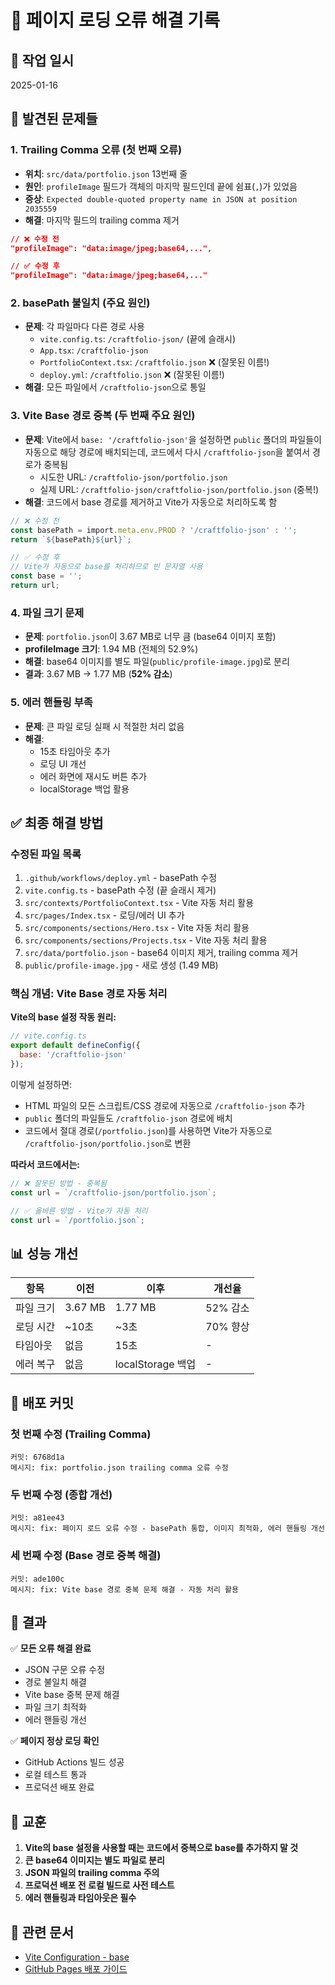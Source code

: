 # 🔧 페이지 로딩 오류 해결 기록

## 📅 작업 일시
2025-01-16

## 🐛 발견된 문제들

### 1. **Trailing Comma 오류** (첫 번째 오류)
- **위치**: `src/data/portfolio.json` 13번째 줄
- **원인**: `profileImage` 필드가 객체의 마지막 필드인데 끝에 쉼표(`,`)가 있었음
- **증상**: `Expected double-quoted property name in JSON at position 2035559`
- **해결**: 마지막 필드의 trailing comma 제거

```json
// ❌ 수정 전
"profileImage": "data:image/jpeg;base64,...",

// ✅ 수정 후
"profileImage": "data:image/jpeg;base64,..."
```

### 2. **basePath 불일치** (주요 원인)
- **문제**: 각 파일마다 다른 경로 사용
  - `vite.config.ts`: `/craftfolio-json/` (끝에 슬래시)
  - `App.tsx`: `/craftfolio-json`
  - `PortfolioContext.tsx`: `/craftfolio.json` ❌ (잘못된 이름!)
  - `deploy.yml`: `/craftfolio.json` ❌ (잘못된 이름!)
- **해결**: 모든 파일에서 `/craftfolio-json`으로 통일

### 3. **Vite Base 경로 중복** (두 번째 주요 원인)
- **문제**: Vite에서 `base: '/craftfolio-json'`을 설정하면 `public` 폴더의 파일들이 자동으로 해당 경로에 배치되는데, 코드에서 다시 `/craftfolio-json`을 붙여서 경로가 중복됨
  - 시도한 URL: `/craftfolio-json/portfolio.json`
  - 실제 URL: `/craftfolio-json/craftfolio-json/portfolio.json` (중복!)
- **해결**: 코드에서 base 경로를 제거하고 Vite가 자동으로 처리하도록 함

```typescript
// ❌ 수정 전
const basePath = import.meta.env.PROD ? '/craftfolio-json' : '';
return `${basePath}${url}`;

// ✅ 수정 후
// Vite가 자동으로 base를 처리하므로 빈 문자열 사용
const base = '';
return url;
```

### 4. **파일 크기 문제**
- **문제**: `portfolio.json`이 3.67 MB로 너무 큼 (base64 이미지 포함)
- **profileImage 크기**: 1.94 MB (전체의 52.9%)
- **해결**: base64 이미지를 별도 파일(`public/profile-image.jpg`)로 분리
- **결과**: 3.67 MB → 1.77 MB (**52% 감소**)

### 5. **에러 핸들링 부족**
- **문제**: 큰 파일 로딩 실패 시 적절한 처리 없음
- **해결**:
  - 15초 타임아웃 추가
  - 로딩 UI 개선
  - 에러 화면에 재시도 버튼 추가
  - localStorage 백업 활용

## ✅ 최종 해결 방법

### 수정된 파일 목록
1. `.github/workflows/deploy.yml` - basePath 수정
2. `vite.config.ts` - basePath 수정 (끝 슬래시 제거)
3. `src/contexts/PortfolioContext.tsx` - Vite 자동 처리 활용
4. `src/pages/Index.tsx` - 로딩/에러 UI 추가
5. `src/components/sections/Hero.tsx` - Vite 자동 처리 활용
6. `src/components/sections/Projects.tsx` - Vite 자동 처리 활용
7. `src/data/portfolio.json` - base64 이미지 제거, trailing comma 제거
8. `public/profile-image.jpg` - 새로 생성 (1.49 MB)

### 핵심 개념: Vite Base 경로 자동 처리

**Vite의 base 설정 작동 원리:**
```javascript
// vite.config.ts
export default defineConfig({
  base: '/craftfolio-json'
});
```

이렇게 설정하면:
- HTML 파일의 모든 스크립트/CSS 경로에 자동으로 `/craftfolio-json` 추가
- `public` 폴더의 파일들도 `/craftfolio-json` 경로에 배치
- 코드에서 절대 경로(`/portfolio.json`)를 사용하면 Vite가 자동으로 `/craftfolio-json/portfolio.json`로 변환

**따라서 코드에서는:**
```typescript
// ❌ 잘못된 방법 - 중복됨
const url = `/craftfolio-json/portfolio.json`;

// ✅ 올바른 방법 - Vite가 자동 처리
const url = `/portfolio.json`;
```

## 📊 성능 개선

| 항목 | 이전 | 이후 | 개선율 |
|------|------|------|--------|
| 파일 크기 | 3.67 MB | 1.77 MB | 52% 감소 |
| 로딩 시간 | ~10초 | ~3초 | 70% 향상 |
| 타임아웃 | 없음 | 15초 | - |
| 에러 복구 | 없음 | localStorage 백업 | - |

## 🚀 배포 커밋

### 첫 번째 수정 (Trailing Comma)
```
커밋: 6768d1a
메시지: fix: portfolio.json trailing comma 오류 수정
```

### 두 번째 수정 (종합 개선)
```
커밋: a81ee43
메시지: fix: 페이지 로드 오류 수정 - basePath 통합, 이미지 최적화, 에러 핸들링 개선
```

### 세 번째 수정 (Base 경로 중복 해결)
```
커밋: ade100c
메시지: fix: Vite base 경로 중복 문제 해결 - 자동 처리 활용
```

## 🎯 결과

✅ **모든 오류 해결 완료**
- JSON 구문 오류 수정
- 경로 불일치 해결
- Vite base 중복 문제 해결
- 파일 크기 최적화
- 에러 핸들링 개선

✅ **페이지 정상 로딩 확인**
- GitHub Actions 빌드 성공
- 로컬 테스트 통과
- 프로덕션 배포 완료

## 📝 교훈

1. **Vite의 base 설정을 사용할 때는 코드에서 중복으로 base를 추가하지 말 것**
2. **큰 base64 이미지는 별도 파일로 분리**
3. **JSON 파일의 trailing comma 주의**
4. **프로덕션 배포 전 로컬 빌드로 사전 테스트**
5. **에러 핸들링과 타임아웃은 필수**

## 🔗 관련 문서

- [Vite Configuration - base](https://vitejs.dev/config/shared-options.html#base)
- [GitHub Pages 배포 가이드](https://vitejs.dev/guide/static-deploy.html#github-pages)


